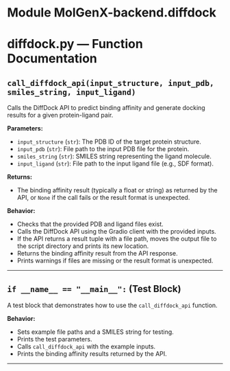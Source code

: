 Module MolGenX-backend.diffdock
===============================

# diffdock.py — Function Documentation

## `call_diffdock_api(input_structure, input_pdb, smiles_string, input_ligand)`

Calls the DiffDock API to predict binding affinity and generate docking results for a given protein-ligand pair.

**Parameters:**
- `input_structure` (`str`): The PDB ID of the target protein structure.
- `input_pdb` (`str`): File path to the input PDB file for the protein.
- `smiles_string` (`str`): SMILES string representing the ligand molecule.
- `input_ligand` (`str`): File path to the input ligand file (e.g., SDF format).

**Returns:**
- The binding affinity result (typically a float or string) as returned by the API, or `None` if the call fails or the result format is unexpected.

**Behavior:**
- Checks that the provided PDB and ligand files exist.
- Calls the DiffDock API using the Gradio client with the provided inputs.
- If the API returns a result tuple with a file path, moves the output file to the script directory and prints its new location.
- Returns the binding affinity result from the API response.
- Prints warnings if files are missing or the result format is unexpected.

---

## `if __name__ == "__main__":` (Test Block)

A test block that demonstrates how to use the `call_diffdock_api` function.

**Behavior:**
- Sets example file paths and a SMILES string for testing.
- Prints the test parameters.
- Calls `call_diffdock_api` with the example inputs.
- Prints the binding affinity results returned by the API.

---